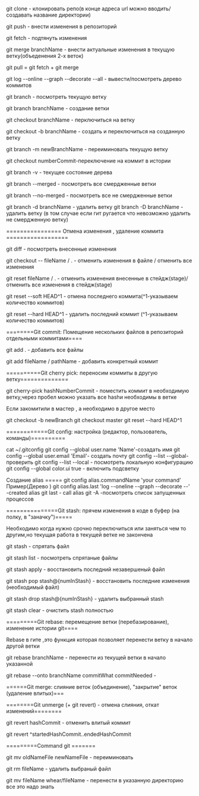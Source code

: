 git clone - клонировать репо(в конце адреса url можно вводить/создавать название директории)

git push - внести изменения в репозиторий

git fetch - подтянуть изменения

git merge branchName - внести актуальные изменения в текущую ветку(объеденения 2-х веток)

git pull = git fetch + git merge

git log --online --graph --decorate --all - вывести/посмотреть дерево коммитов

git branch - посмотреть текущую ветку

git branch branchName - создание ветки

git checkout branchName - перключиться на ветку

git checkout -b branchName - создать и переключиться на созданную ветку

git branch -m newBranchName - переиминовать текущую ветку

git checkout numberCommit-переключение на коммит в истории

git branch -v - текущее состояние дерева

git branch --merged - посмотреть все смердженные ветки

git branch --no-merged - посмотреть все не смердженные ветки

git branch -d branchName - удалить ветку
git branch -D branchName - удалить ветку (в том случае если гит ругается что невозможно удалить не смердженную ветку)

================ Отмена изменения , удаление коммита ==================

git diff - посмотреть внесенные изменения

git checkout -- fileName / . - отменить изменения в файле / отменить все изменения

git reset fileName / . - отменить изменения внесенные в стейдж(stage)/ отменить все изменения в стейдж(stage)

git reset --soft HEAD^1 - отмена последнего коммита(^1-указываем количество коммитов)

git reset --hard HEAD^1 - удалить последний коммит (^1-указываем количество коммитов)

========Git commit: Помещение нескольких файлов в репозиторий отдельными коммитами====

git add . - добавить все файлы

git add fileName / pathName - добавить конкретный коммит

==========Git cherry pick: переносим коммиты в другую ветку==============

git cherry-pick hashNumberCommit - поместить коммит в необходимую ветку,через пробел можно указать все hashи необходимы в ветке

Если закомитили в мастер , а необходимо в другое место

git checkout -b newBranch
git checkout master
git reset --hard HEAD^1

============Git config: настройка (редактор, пользователь, команды)==========

cat ~/.gitconfig
git config --global user.name 'Name'-созадать имя
git config --global user.email 'Email'- создать почту
git config --list --global- проверить
git config --list --local - посмотреть локальную конфигурацию
git config --global color.ui true - включить подсветку

Создание alias =====
git config alias.commandName 'your command'
Пример(Дерево )
git config alias.last 'log --oneline --graph --decorate --' -created alias
git last - call alias
git -A -посмотреть список запущенных процессов

===============Git stash: прячем изменения в коде в буфер (на полку, в "заначку")=====

Необходимо когда нужно срочно переключиться или заняться чем то другим,но текущая работа в текущей ветке не закончена

git stash - спрятать файл

git stash list - посмотреть спрятаные файлы

git stash apply - восстановить последний незавершеный файл

git stash pop stash@{numInStash} - восстановить последние изменения (необходимый файл)

git stash drop stash@{numInStash} - удалить выбранный stash

git stash clear - очистить stash полностью

=========Git rebase: перемещение ветки (перебазирование), изменение истории git====

Rebase в гите ,это функция которая позволяет перенести ветку в начало другой ветки

git rebase branchName - перенести из текущей ветки в начало указанной

git rebase --onto branchName commitWhat commitNeeded -

======Git merge: слияние веток (объединение), "закрытие" веток (удаление влитых)===

========Git unmerge (+ git revert) - отмена слияния, откат изменений========

git revert hashCommit - отменить влитый коммит

git revert ^startedHashCommit..endedHashCommit

=========Command git =======

git mv oldNameFile newNameFile - переиминовать

git rm fileName - удалить выбраный файл

git mv fileName whear/fileName - перенести в указанную директорию
все это надо знать
